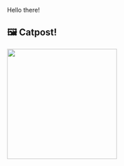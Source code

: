 Hello there!



## 🖼️ Catpost!

<sub>
    <img src="https://cdn2.thecatapi.com/images/4s312pNj4.jpg" height="256">
</sub>

